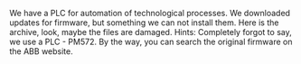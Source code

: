We have a PLC for automation of technological processes. We downloaded updates for firmware, but something we can not install them. Here is the archive, look, maybe the files are damaged.
Hints:
Completely forgot to say, we use a PLC - PM572. By the way, you can search the original firmware on the ABB website.
